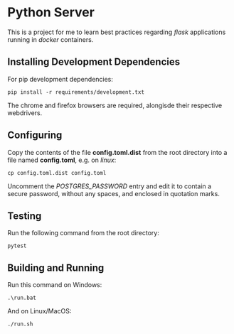# Python Server

This is a project for me to learn best practices regarding _flask_ applications running in _docker_ containers.

## Installing Development Dependencies

For pip development dependencies:

`pip install -r requirements/development.txt`

The chrome and firefox browsers are required, alongisde their respective webdrivers.

## Configuring

Copy the contents of the file **config.toml.dist** from the root directory into a file named **config.toml**, e.g. on _linux_:

`cp config.toml.dist config.toml`

Uncomment the _POSTGRES\_PASSWORD_ entry and edit it to contain a secure password, without any spaces, and enclosed in quotation marks.

## Testing

Run the following command from the root directory:

`pytest`

## Building and Running

Run this command on Windows:

`.\run.bat`

And on Linux/MacOS:

`./run.sh`
